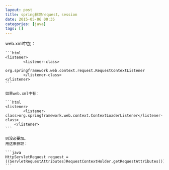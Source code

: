 ```yaml
---
layout: post
title: spring获取request，session
date: 2015-05-06 00:35
categories: [java]
tags: []
---
```

web.xml中加：

	
	```html
	<listener>    
	        <listener-class>    
	            org.springframework.web.context.request.RequestContextListener
	        </listener-class>    
	</listener>
	```
	
	如果web.xml中有：
	
	```html
	<listener>
			<listener-class>org.springframework.web.context.ContextLoaderListener</listener-class>
		</listener>
	```
	
	则没必要加。
	用这来获取：
	
	```java
	HttpServletRequest request = ((ServletRequestAttributes)RequestContextHolder.getRequestAttributes()).getRequest();
	```
	
	
	


